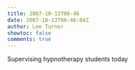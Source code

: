 ```yaml
---
title: 2007-10-13T06-46
date: 2007-10-13T06:46:04Z
author: Lee Turner
showtoc: false
comments: true
---
```


Supervising hypnotherapy students today

